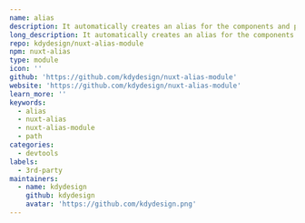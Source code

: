 ```yaml
---
name: alias
description: It automatically creates an alias for the components and page of the path
long_description: It automatically creates an alias for the components and page of the path
repo: kdydesign/nuxt-alias-module
npm: nuxt-alias
type: module
icon: ''
github: 'https://github.com/kdydesign/nuxt-alias-module'
website: 'https://github.com/kdydesign/nuxt-alias-module'
learn_more: ''
keywords:
  - alias
  - nuxt-alias
  - nuxt-alias-module
  - path
categories:
  - devtools
labels:
  - 3rd-party
maintainers:
  - name: kdydesign
    github: kdydesign
    avatar: 'https://github.com/kdydesign.png'
---
```

